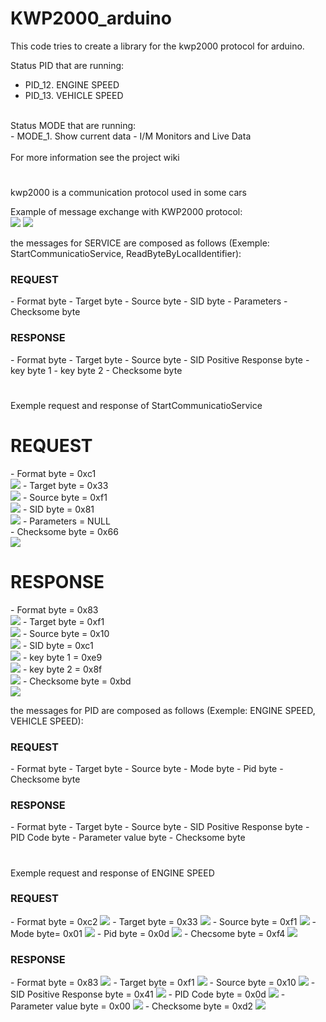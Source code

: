 # KWP2000_arduino

This code tries to create a library for the kwp2000 protocol for arduino.<br>

Status PID that are running:<br>
 - PID_12.   ENGINE SPEED<br>
 - PID_13. 	VEHICLE SPEED<br>
<br>
Status MODE that are running:<br>
 - MODE_1.   Show current data - I/M Monitors and Live Data<br>
<br>
For more information see the project wiki<br>
<h1></h1>
kwp2000 is a communication protocol used in some cars

Example of message exchange with KWP2000 protocol:<br>
<img src="img/FULL/100MS.BMP">
<img src="img/FULL/25MS.BMP">

the messages for SERVICE are composed as follows (Exemple: StartCommunicatioService, ReadByteByLocalIdentifier):

<h3>REQUEST</h3>
 - Format byte
 - Target byte
 - Source byte
 - SID byte 
 - Parameters
 - Checksome byte
 
 <h3>RESPONSE</h3>
 - Format byte
 - Target byte
 - Source byte
 - SID Positive Response byte 
 - key byte 1
 - key byte 2
 - Checksome byte
 <h1></h1>
 
 
 
 Exemple request and response of StartCommunicatioService 
 
 <h1>REQUEST</h1>
 - Format byte = 0xc1<br>
 <img src="img/REQ_SCOM/C1.BMP">
 - Target byte = 0x33<br>
 <img src="img/REQ_SCOM/33.BMP">
 - Source byte = 0xf1<br>
 <img src="img/REQ_SCOM/F1.BMP">
 - SID byte = 0x81<br>
 <img src="img/REQ_SCOM/81.BMP">
 - Parameters = NULL<br>
 - Checksome byte = 0x66<br>
 <img src="img/REQ_SCOM/66.BMP">
 
 <h1>RESPONSE</h1>
 - Format byte = 0x83<br>
 <img src="img/RES_SCOM/83.BMP">
 - Target byte = 0xf1<br>
 <img src="img/RES_SCOM/F1.BMP">
 - Source byte = 0x10<br>
 <img src="img/RES_SCOM/01_9.BMP">
 - SID byte = 0xc1<br>
 <img src="img/RES_SCOM/C1.BMP">
 - key byte 1 = 0xe9<br>
 <img src="img/RES_SCOM/E9.BMP">
 - key byte 2 = 0x8f<br>
 <img src="img/RES_SCOM/8F.BMP">
  - Checksome byte = 0xbd<br>
 <img src="img/RES_SCOM/BD.BMP">
 
 
 
 the messages for PID are composed as follows (Exemple: ENGINE SPEED, VEHICLE SPEED):
 
 <h3>REQUEST</h3>
 - Format byte
 - Target byte
 - Source byte
 - Mode byte 
 - Pid byte
 - Checksome byte
 
 <h3>RESPONSE</h3>
 - Format byte
 - Target byte
 - Source byte
 - SID Positive Response byte 
 - PID Code byte
 - Parameter value byte
 - Checksome byte
 <h1></h1>
 
 
 
 Exemple request and response of ENGINE SPEED

<h3>REQUEST</h3>
 - Format byte = 0xc2
 <img src="img/REQ_PID/C2.BMP">
 - Target byte = 0x33
 <img src="img/REQ_PID/33.BMP">
 - Source byte = 0xf1
 <img src="img/REQ_PID/F1.BMP">
 - Mode byte= 0x01
 <img src="img/REQ_PID/01.BMP">
 - Pid byte = 0x0d
 <img src="img/REQ_PID/0D.BMP">
 - Checsome byte = 0xf4
 <img src="img/REQ_PID/F4.BMP">
 
 <h3>RESPONSE</h3>
 - Format byte = 0x83
 <img src="img/RES_PID/83.BMP">
 - Target byte = 0xf1
 <img src="img/RES_PID/F1.BMP">
 - Source byte = 0x10
 <img src="img/RES_PID/10.BMP">
 - SID Positive Response byte = 0x41 
 <img src="img/RES_PID/41.BMP">
 - PID Code byte = 0x0d
 <img src="img/RES_PID/0D.BMP">
 - Parameter value byte = 0x00
 <img src="img/RES_PID/00.BMP">
 - Checksome byte = 0xd2
 <img src="img/RES_PID/D2.BMP">
